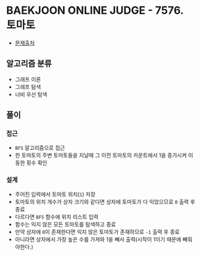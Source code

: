 # BAEKJOON ONLINE JUDGE - 7576. 토마토
* [문제출처](https://www.acmicpc.net/problem/7576 "7576. 토마토")

## 알고리즘 분류
- 그래프 이론
- 그래프 탐색
- 너비 우선 탐색

## 풀이
### 접근
- `BFS` 알고리즘으로 접근
- 한 토마토의 주변 토마토들을 지날때 그 이전 토마토의 카운트에서 1을 증가시켜 이동한 횟수 확인

### 설계
- 주어진 입력에서 토마토 위치(`1`) 저장
- 토마토의 위치 개수가 상자 크기와 같다면 상자에 토마토가 다 익었으므로 `0` 출력 후 종료
- 다르다면 `BFS` 함수에 위치 리스트 입력
- 함수는 익지 않은 모든 토마토를 탐색하고 종료
- 만약 상자에 `0`이 존재한다면 익지 않은 토마토가 존재하므로 `-1` 출력 후 종료
- 아니라면 상자에서 가장 높은 수를 가져와 1을 빼서 출력(시작이 1이기 때문에 빼줘야한다.)
